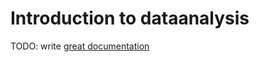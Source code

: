 # Introduction to dataanalysis

TODO: write [great documentation](http://jacobian.org/writing/what-to-write/)
